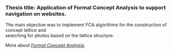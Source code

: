 ### Thesis title: Application of Formal Concept Analysis to support navigation on websites.

The main objective was to implement FCA algorithms for the construction of concept lattice and    
searching for photos based on the lattice structure.

More about [*Formal Concept Analysis*](http://www.upriss.org.uk/fca/fca.html).